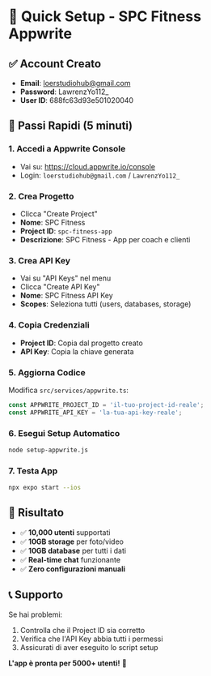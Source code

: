 # 🚀 Quick Setup - SPC Fitness Appwrite

## ✅ Account Creato
- **Email**: loerstudiohub@gmail.com
- **Password**: LawrenzYo112_
- **User ID**: 688fc63d93e501020040

## 🔧 Passi Rapidi (5 minuti)

### 1. Accedi a Appwrite Console
- Vai su: https://cloud.appwrite.io/console
- Login: `loerstudiohub@gmail.com` / `LawrenzYo112_`

### 2. Crea Progetto
- Clicca "Create Project"
- **Nome**: SPC Fitness
- **Project ID**: `spc-fitness-app`
- **Descrizione**: SPC Fitness - App per coach e clienti

### 3. Crea API Key
- Vai su "API Keys" nel menu
- Clicca "Create API Key"
- **Nome**: SPC Fitness API Key
- **Scopes**: Seleziona tutti (users, databases, storage)

### 4. Copia Credenziali
- **Project ID**: Copia dal progetto creato
- **API Key**: Copia la chiave generata

### 5. Aggiorna Codice
Modifica `src/services/appwrite.ts`:
```typescript
const APPWRITE_PROJECT_ID = 'il-tuo-project-id-reale';
const APPWRITE_API_KEY = 'la-tua-api-key-reale';
```

### 6. Esegui Setup Automatico
```bash
node setup-appwrite.js
```

### 7. Testa App
```bash
npx expo start --ios
```

## 🎯 Risultato
- ✅ **10,000 utenti** supportati
- ✅ **10GB storage** per foto/video
- ✅ **10GB database** per tutti i dati
- ✅ **Real-time chat** funzionante
- ✅ **Zero configurazioni manuali**

## 📞 Supporto
Se hai problemi:
1. Controlla che il Project ID sia corretto
2. Verifica che l'API Key abbia tutti i permessi
3. Assicurati di aver eseguito lo script setup

**L'app è pronta per 5000+ utenti!** 🚀 